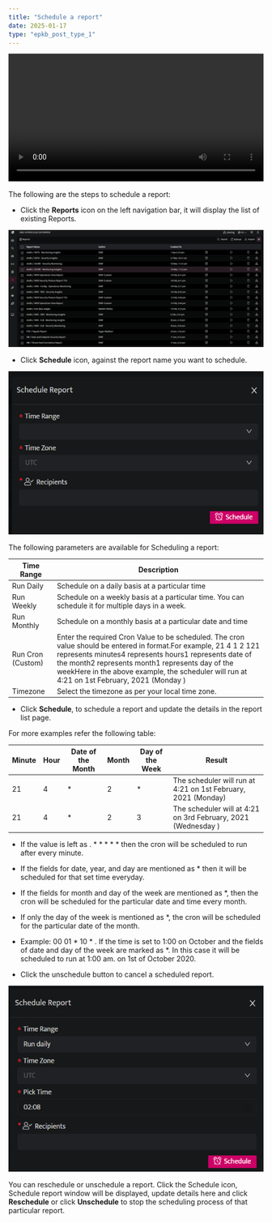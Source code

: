 ```yaml
---
title: "Schedule a report"
date: 2025-01-17
type: "epkb_post_type_1"
---
```


<video width="100%" height="auto" controls>
  <source src="./schedule-a-report-image/schedule-a-report.mp4" type="video/mp4" />
  Your browser does not support the video tag.
</video>

The following are the steps to schedule a report:

- Click the **Reports** icon on the left navigation bar, it will display the list of existing Reports.

![](./schedule-a-report-image/schedule-a-report-1.png)

- Click **Schedule** icon, against the report name you want to schedule.

![](./schedule-a-report-image/schedule-a-report-2.png)

The following parameters are available for Scheduling a report:

| **Time Range** | **Description** |
| --- | --- |
| Run Daily | Schedule on a daily basis at a particular time |
| Run Weekly | Schedule on a weekly basis at a particular time. You can schedule it for multiple days in a week. |
| Run Monthly | Schedule on a monthly basis at a particular date and time |
| Run Cron (Custom) | Enter the required Cron Value to be scheduled. The cron value should be entered in format.For example, 21 4 1 2 121 represents minutes4 represents hours1 represents date of the month2 represents month1 represents day of the weekHere in the above example, the scheduler will run at 4:21 on 1st February, 2021 (Monday )|
| Timezone | Select the timezone as per your local time zone. |

- Click **Schedule**, to schedule a report and update the details in the report list page.

For more examples refer the following table:

| **Minute** | **Hour** | **Date of the Month** | **Month** | **Day of the Week** | **Result** |
| --- | --- | --- | --- | --- | --- |
| 21 | 4 | * | 2 | * | The scheduler will run at 4:21 on 1st February, 2021 (Monday) |
| 21 | 4 | * | 2 | 3 | The scheduler will at 4:21 on 3rd February, 2021 (Wednesday )|

- If the value is left as . * * * * * then the cron will be scheduled to run after every minute.

- If the fields for date, year, and day are mentioned as * then it will be scheduled for that set time everyday.

- If the fields for month and day of the week are mentioned as *, then the cron will be scheduled for the particular date and time every month.

- If only the day of the week is mentioned as *, the cron will be scheduled for the particular date of the month.

- Example: 00 01 * 10 * . If the time is set to 1:00 on October and the fields of date and day of the week are marked as *. In this case it will be scheduled to run at 1:00 am. on 1st of October 2020.

- Click the unschedule button to cancel a scheduled report.

![](./schedule-a-report-image/schedule-a-report-3.png)

You can reschedule or unschedule a report. Click the Schedule icon, Schedule report window will be displayed, update details here and click **Reschedule** or click **Unschedule** to stop the scheduling process of that particular report.
